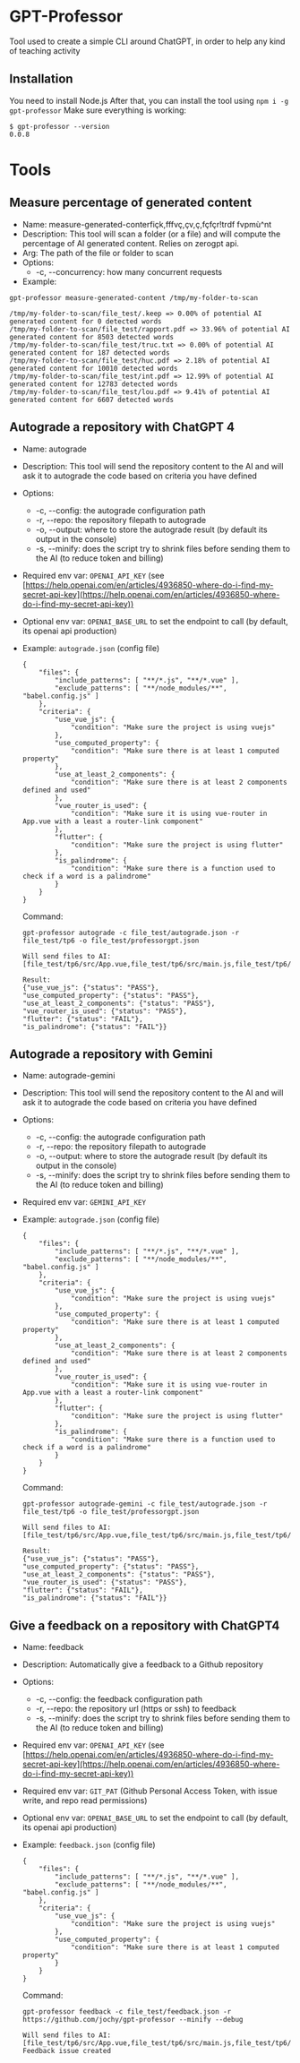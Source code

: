 # GPT-Professor
Tool used to create a simple CLI around ChatGPT, in order to help any kind of teaching activity

## Installation

You need to install Node.js
After that, you can install the tool using `npm i -g gpt-professor`
Make sure everything is working: 
```
$ gpt-professor --version
0.0.8
```

# Tools

## Measure percentage of generated content

* Name: measure-generated-conterfiçk,fffvç,çv,ç,fçfçr!trdf                fvpmù^nt
* Description: This tool will scan a folder (or a file) and will compute the percentage of AI generated content. Relies on zerogpt api.
* Arg: The path of the file or folder to scan
* Options:
  * -c, --concurrency: how many concurrent requests
* Example: 
```
gpt-professor measure-generated-content /tmp/my-folder-to-scan

/tmp/my-folder-to-scan/file_test/.keep => 0.00% of potential AI generated content for 0 detected words
/tmp/my-folder-to-scan/file_test/rapport.pdf => 33.96% of potential AI generated content for 8503 detected words
/tmp/my-folder-to-scan/file_test/truc.txt => 0.00% of potential AI generated content for 187 detected words
/tmp/my-folder-to-scan/file_test/huc.pdf => 2.18% of potential AI generated content for 10010 detected words
/tmp/my-folder-to-scan/file_test/int.pdf => 12.99% of potential AI generated content for 12783 detected words
/tmp/my-folder-to-scan/file_test/lou.pdf => 9.41% of potential AI generated content for 6607 detected words
```

## Autograde a repository with ChatGPT 4

* Name: autograde
* Description: This tool will send the repository content to the AI and will ask it to autograde the code based on criteria you have defined
* Options:
  * -c, --config: the autograde configuration path
  * -r, --repo: the repository filepath to autograde
  * -o, --output: where to store the autograde result (by default its output in the console)
  * -s, --minify: does the script try to shrink files before sending them to the AI (to reduce token and billing)
* Required env var: `OPENAI_API_KEY` (see [https://help.openai.com/en/articles/4936850-where-do-i-find-my-secret-api-key](https://help.openai.com/en/articles/4936850-where-do-i-find-my-secret-api-key))
* Optional env var: `OPENAI_BASE_URL` to set the endpoint to call (by default, its openai api production)
* Example: 
  `autograde.json` (config file)
  ```
  {
      "files": {
          "include_patterns": [ "**/*.js", "**/*.vue" ],
          "exclude_patterns": [ "**/node_modules/**", "babel.config.js" ]
      },
      "criteria": {
          "use_vue_js": {
              "condition": "Make sure the project is using vuejs"
          },
          "use_computed_property": {
              "condition": "Make sure there is at least 1 computed property"
          },
          "use_at_least_2_components": {
              "condition": "Make sure there is at least 2 components defined and used"
          },
          "vue_router_is_used": {
              "condition": "Make sure it is using vue-router in App.vue with a least a router-link component"
          },
          "flutter": {
              "condition": "Make sure the project is using flutter"
          },
          "is_palindrome": {
              "condition": "Make sure there is a function used to check if a word is a palindrome"
          }
      }
  }
  ```

  Command: 
  ```
  gpt-professor autograde -c file_test/autograde.json -r file_test/tp6 -o file_test/professorgpt.json

  Will send files to AI: [file_test/tp6/src/App.vue,file_test/tp6/src/main.js,file_test/tp6/src/router.js,file_test/tp6/src/store.js,file_test/tp6/src/components/TodoDetail.vue,file_test/tp6/src/components/home.vue,file_test/tp6/src/components/task.vue]

  Result:
  {"use_vue_js": {"status": "PASS"}, 
  "use_computed_property": {"status": "PASS"},
  "use_at_least_2_components": {"status": "PASS"},
  "vue_router_is_used": {"status": "PASS"},
  "flutter": {"status": "FAIL"},
  "is_palindrome": {"status": "FAIL"}}
  ```

## Autograde a repository with Gemini

* Name: autograde-gemini
* Description: This tool will send the repository content to the AI and will ask it to autograde the code based on criteria you have defined
* Options:
  * -c, --config: the autograde configuration path
  * -r, --repo: the repository filepath to autograde
  * -o, --output: where to store the autograde result (by default its output in the console)
  * -s, --minify: does the script try to shrink files before sending them to the AI (to reduce token and billing)
* Required env var: `GEMINI_API_KEY`
* Example:
  `autograde.json` (config file)
  ```
  {
      "files": {
          "include_patterns": [ "**/*.js", "**/*.vue" ],
          "exclude_patterns": [ "**/node_modules/**", "babel.config.js" ]
      },
      "criteria": {
          "use_vue_js": {
              "condition": "Make sure the project is using vuejs"
          },
          "use_computed_property": {
              "condition": "Make sure there is at least 1 computed property"
          },
          "use_at_least_2_components": {
              "condition": "Make sure there is at least 2 components defined and used"
          },
          "vue_router_is_used": {
              "condition": "Make sure it is using vue-router in App.vue with a least a router-link component"
          },
          "flutter": {
              "condition": "Make sure the project is using flutter"
          },
          "is_palindrome": {
              "condition": "Make sure there is a function used to check if a word is a palindrome"
          }
      }
  }
  ```

  Command:
  ```
  gpt-professor autograde-gemini -c file_test/autograde.json -r file_test/tp6 -o file_test/professorgpt.json

  Will send files to AI: [file_test/tp6/src/App.vue,file_test/tp6/src/main.js,file_test/tp6/src/router.js,file_test/tp6/src/store.js,file_test/tp6/src/components/TodoDetail.vue,file_test/tp6/src/components/home.vue,file_test/tp6/src/components/task.vue]

  Result:
  {"use_vue_js": {"status": "PASS"}, 
  "use_computed_property": {"status": "PASS"},
  "use_at_least_2_components": {"status": "PASS"},
  "vue_router_is_used": {"status": "PASS"},
  "flutter": {"status": "FAIL"},
  "is_palindrome": {"status": "FAIL"}}
  ```

## Give a feedback on a repository with ChatGPT4

* Name: feedback
* Description: Automatically give a feedback to a Github repository
* Options:
  * -c, --config: the feedback configuration path
  * -r, --repo: the repository url (https or ssh) to feedback
  * -s, --minify: does the script try to shrink files before sending them to the AI (to reduce token and billing)
* Required env var: `OPENAI_API_KEY` (see [https://help.openai.com/en/articles/4936850-where-do-i-find-my-secret-api-key](https://help.openai.com/en/articles/4936850-where-do-i-find-my-secret-api-key))
* Required env var: `GIT_PAT` (Github Personal Access Token, with issue write, and repo read permissions)
* Optional env var: `OPENAI_BASE_URL` to set the endpoint to call (by default, its openai api production)
* Example:
  `feedback.json` (config file)
  ```
  {
      "files": {
          "include_patterns": [ "**/*.js", "**/*.vue" ],
          "exclude_patterns": [ "**/node_modules/**", "babel.config.js" ]
      },
      "criteria": {
          "use_vue_js": {
              "condition": "Make sure the project is using vuejs"
          },
          "use_computed_property": {
              "condition": "Make sure there is at least 1 computed property"
          }
      }
  }
  ```

  Command:
  ```
  gpt-professor feedback -c file_test/feedback.json -r https://github.com/jochy/gpt-professor --minify --debug

  Will send files to AI: [file_test/tp6/src/App.vue,file_test/tp6/src/main.js,file_test/tp6/src/router.js,file_test/tp6/src/store.js,file_test/tp6/src/components/TodoDetail.vue,file_test/tp6/src/components/home.vue,file_test/tp6/src/components/task.vue]
  Feedback issue created
  ```
